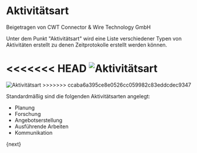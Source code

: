 # Aktivitätsart
<span class="text-muted contributed-by">Beigetragen von CWT Connector & Wire Technology GmbH</span>

Unter dem Punkt "Aktivitätsart" wird eine Liste verschiedener Typen von Aktivitäten erstellt zu denen Zeitprotokolle erstellt werden können.

<<<<<<< HEAD
<img class="screenshot" alt="Aktivitätsart" src="/docs/assets/img/project/activity_type.png">
=======
<img class="screenshot" alt="Aktivitätsart" src="{{docs_base_url}}/assets/img/project/activity_type.png">
>>>>>>> ccaba6a395ce8e0526cc059982c83eddcdec9347

Standardmäßig sind die folgenden Aktivitätsarten angelegt:

* Planung
* Forschung
* Angebotserstellung
* Ausführende Arbeiten
* Kommunikation

{next}
